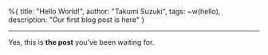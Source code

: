 %{
    title: "Hello World!",
    author: "Takumi Suzuki",
    tags: ~w(hello),
    description: "Our first blog post is here"
}

---
Yes, this is **the post** you've been waiting for.